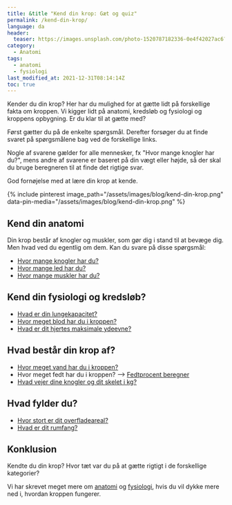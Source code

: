 ```yaml
---
title: &title "Kend din krop: Gæt og quiz"
permalink: /kend-din-krop/
language: da
header:
  teaser: https://images.unsplash.com/photo-1520787182336-0e4f42027ac6?ixlib=rb-1.2.1&ixid=MnwxMjA3fDB8MHxwaG90by1wYWdlfHx8fGVufDB8fHx8&auto=format&fit=crop&w=400&q=5
category:
  - Anatomi
tags:
  - anatomi
  - fysiologi
last_modified_at: 2021-12-31T08:14:14Z
toc: true
---
```


Kender du din krop? Her har du mulighed for at gætte lidt på forskellige fakta om kroppen. Vi kigger lidt på anatomi, kredsløb og fysiologi og kroppens opbygning. Er du klar til at gætte med?

Først gætter du på de enkelte spørgsmål. Derefter forsøger du at finde svaret på spørgsmålene bag ved de forskellige links.

Nogle af svarene gælder for alle mennesker, fx "Hvor mange knogler har du?", mens andre af svarene er baseret på din vægt eller højde, så der skal du bruge beregneren til at finde det rigtige svar.

God fornøjelse med at lære din krop at kende.

{% include pinterest image_path="/assets/images/blog/kend-din-krop.png" data-pin-media="/assets/images/blog/kend-din-krop.png" %}

## Kend din anatomi

Din krop består af knogler og muskler, som gør dig i stand til at bevæge dig. Men hvad ved du egentlig om dem. Kan du svare på disse spørgsmål:

- [Hvor mange knogler har du?](/hvor-mange-knogler-har-mennesket/)
- [Hvor mange led har du?](/led/)
- [Hvor mange muskler har du?](/hvor-mange-muskler-i-kroppen/)

## Kend din fysiologi og kredsløb?

- [Hvad er din lungekapacitet?](/lunger-lungekapacitet/)
- [Hvor meget blod har du i kroppen?](/hvor-meget-blod-har-mennesket/)
- [Hvad er dit hjertes maksimale ydeevne?](/test-max-puls/)

## Hvad består din krop af?

- [Hvor meget vand har du i kroppen?](/vand-i-kroppen/)
- Hvor meget fedt har du i kroppen? --> [Fedtprocent beregner](/artikel/udregning-af-fedtprocent/)
- [Hvad vejer dine knogler og dit skelet i kg?](/hvad-vejer-skelettet/)

## Hvad fylder du?

- [Hvor stort er dit overfladeareal?](/kroppens-overfladeareal/)
- [Hvad er dit rumfang?](/kroppens-rumfang/)

## Konklusion

Kendte du din krop? Hvor tæt var du på at gætte rigtigt i de forskellige kategorier?

Vi har skrevet meget mere om [anatomi](/anatomi/) og [fysiologi](/fysiologi/), hvis du vil dykke mere ned i, hvordan kroppen fungerer.
